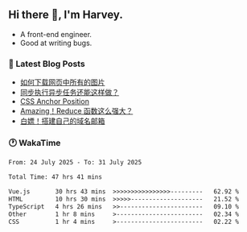 ## Hi there 👋, I'm Harvey.

- A front-end engineer.
- Good at writing bugs.

### 📖 Latest Blog Posts
<!-- BLOG-POST-LIST:START -->
- [如何下载网页中所有的图片](https://blog.izou.top/posts/download-page-img/)
- [同步执行异步任务还能这样做？](https://blog.izou.top/posts/sync-executed/)
- [CSS Anchor Position](https://blog.izou.top/posts/css-anchor/)
- [Amazing！Reduce 函数这么强大？](https://blog.izou.top/posts/reduce-usage/)
- [白嫖！搭建自己的域名邮箱](https://blog.izou.top/posts/domain-mail/)
<!-- BLOG-POST-LIST:END -->

### 🕐 WakaTime
<!--START_SECTION:waka-->

```txt
From: 24 July 2025 - To: 31 July 2025

Total Time: 47 hrs 41 mins

Vue.js       30 hrs 43 mins  >>>>>>>>>>>>>>>>---------   62.92 %
HTML         10 hrs 30 mins  >>>>>--------------------   21.52 %
TypeScript   4 hrs 26 mins   >>-----------------------   09.10 %
Other        1 hr 8 mins     >------------------------   02.34 %
CSS          1 hr 4 mins     >------------------------   02.22 %
```

<!--END_SECTION:waka-->

